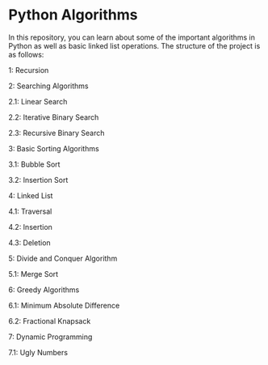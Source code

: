 # Python Algorithms
 In this repository, you can learn about some of the important algorithms in Python as well as basic linked list operations. The structure of the project is as follows:
 
 1: Recursion
 
 
 2: Searching Algorithms
 
 2.1: Linear Search
 
 2.2: Iterative Binary Search
 
 2.3: Recursive Binary Search
 
 
 3: Basic Sorting Algorithms
 
 3.1: Bubble Sort
 
 3.2: Insertion Sort
 
 
 4: Linked List
 
 4.1: Traversal
 
 4.2: Insertion
 
 4.3: Deletion
 
 
 5: Divide and Conquer Algorithm
 
 5.1: Merge Sort
 
 
 6: Greedy Algorithms
 
 6.1: Minimum Absolute Difference
 
 6.2: Fractional Knapsack
 
 
 7: Dynamic Programming
 
 7.1: Ugly Numbers
